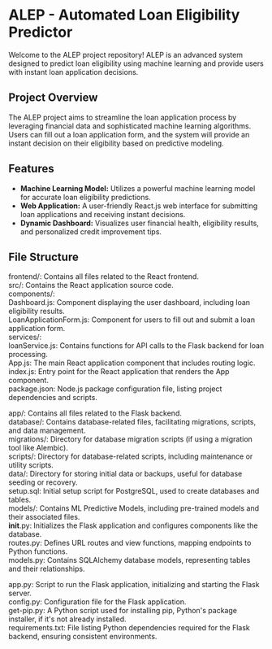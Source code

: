 # ALEP - Automated Loan Eligibility Predictor

Welcome to the ALEP project repository! ALEP is an advanced system designed to predict loan eligibility using machine learning and provide users with instant loan application decisions.

## Project Overview

The ALEP project aims to streamline the loan application process by leveraging financial data and sophisticated machine learning algorithms. Users can fill out a loan application form, and the system will provide an instant decision on their eligibility based on predictive modeling.

## Features

- **Machine Learning Model:** Utilizes a powerful machine learning model for accurate loan eligibility predictions.
- **Web Application:** A user-friendly React.js web interface for submitting loan applications and receiving instant decisions.
- **Dynamic Dashboard:** Visualizes user financial health, eligibility results, and personalized credit improvement tips.


## File Structure

frontend/: Contains all files related to the React frontend.  
    src/: Contains the React application source code.  
        components/:  
            Dashboard.js: Component displaying the user dashboard, including loan eligibility results.  
            LoanApplicationForm.js: Component for users to fill out and submit a loan application form.  
        services/:  
            loanService.js: Contains functions for API calls to the Flask backend for loan processing.  
        App.js: The main React application component that includes routing logic.  
        index.js: Entry point for the React application that renders the App component.  
    package.json: Node.js package configuration file, listing project dependencies and scripts.  
    

app/: Contains all files related to the Flask backend.  
    database/: Contains database-related files, facilitating migrations, scripts, and data management.  
        migrations/: Directory for database migration scripts (if using a migration tool like Alembic).  
        scripts/: Directory for database-related scripts, including maintenance or utility scripts.  
        data/: Directory for storing initial data or backups, useful for database seeding or recovery.  
        setup.sql: Initial setup script for PostgreSQL, used to create databases and tables.  
    models/: Contains ML Predictive Models, including pre-trained models and their associated files.  
    __init__.py: Initializes the Flask application and configures components like the database.  
    routes.py: Defines URL routes and view functions, mapping endpoints to Python functions.  
    models.py: Contains SQLAlchemy database models, representing tables and their relationships.  
    

app.py: Script to run the Flask application, initializing and starting the Flask server.  
config.py: Configuration file for the Flask application.  
get-pip.py: A Python script used for installing pip, Python's package installer, if it's not already installed.  
requirements.txt: File listing Python dependencies required for the Flask backend, ensuring consistent environments.  
